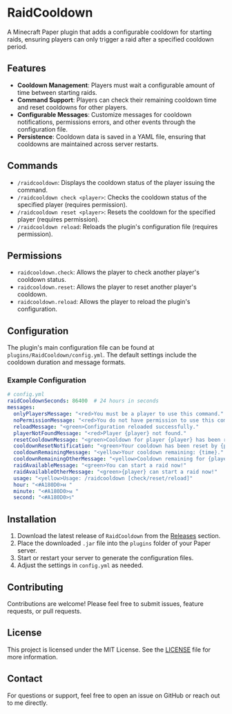 # RaidCooldown

A Minecraft Paper plugin that adds a configurable cooldown for starting raids, ensuring players can only trigger a raid after a specified cooldown period.

## Features

- **Cooldown Management**: Players must wait a configurable amount of time between starting raids.
- **Command Support**: Players can check their remaining cooldown time and reset cooldowns for other players.
- **Configurable Messages**: Customize messages for cooldown notifications, permissions errors, and other events through the configuration file.
- **Persistence**: Cooldown data is saved in a YAML file, ensuring that cooldowns are maintained across server restarts.

## Commands

- `/raidcooldown`: Displays the cooldown status of the player issuing the command.
- `/raidcooldown check <player>`: Checks the cooldown status of the specified player (requires permission).
- `/raidcooldown reset <player>`: Resets the cooldown for the specified player (requires permission).
- `/raidcooldown reload`: Reloads the plugin's configuration file (requires permission).

## Permissions

- `raidcooldown.check`: Allows the player to check another player's cooldown status.
- `raidcooldown.reset`: Allows the player to reset another player's cooldown.
- `raidcooldown.reload`: Allows the player to reload the plugin's configuration.

## Configuration

The plugin's main configuration file can be found at `plugins/RaidCooldown/config.yml`. The default settings include the cooldown duration and message formats.

### Example Configuration

```yaml
# config.yml
raidCooldownSeconds: 86400  # 24 hours in seconds
messages:
  onlyPlayersMessage: "<red>You must be a player to use this command."
  noPermissionMessage: "<red>You do not have permission to use this command."
  reloadMessage: "<green>Configuration reloaded successfully."
  playerNotFoundMessage: "<red>Player {player} not found."
  resetCooldownMessage: "<green>Cooldown for player {player} has been reset."
  cooldownResetNotification: "<green>Your cooldown has been reset by {player}."
  cooldownRemainingMessage: "<yellow>Your cooldown remaining: {time}."
  cooldownRemainingOtherMessage: "<yellow>Cooldown remaining for {player}: {time}."
  raidAvailableMessage: "<green>You can start a raid now!"
  raidAvailableOtherMessage: "<green>{player} can start a raid now!"
  usage: "<yellow>Usage: /raidcooldown [check/reset/reload]"
  hour: "<#A180D0>ʜ "
  minute: "<#A180D0>ᴍ "
  second: "<#A180D0>ꜱ"
```

## Installation

1. Download the latest release of `RaidCooldown` from the [Releases](https://github.com/yourusername/RaidCooldown/releases) section.
2. Place the downloaded `.jar` file into the `plugins` folder of your Paper server.
3. Start or restart your server to generate the configuration files.
4. Adjust the settings in `config.yml` as needed.

## Contributing

Contributions are welcome! Please feel free to submit issues, feature requests, or pull requests.

## License

This project is licensed under the MIT License. See the [LICENSE](LICENSE) file for more information.

## Contact

For questions or support, feel free to open an issue on GitHub or reach out to me directly.

